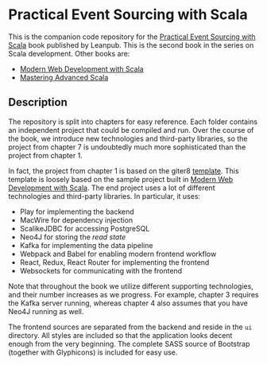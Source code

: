 # Practical Event Sourcing with Scala

This is the companion code repository for the [Practical Event Sourcing with Scala](https://leanpub.com/modern-web-development-with-scala) book published by Leanpub. This is the second book in the series on Scala development. Other books are:

* [Modern Web Development with Scala](https://leanpub.com/modern-web-development-with-scala)
* [Mastering Advanced Scala](https://leanpub.com/mastering-advanced-scala)

## Description

The repository is split into chapters for easy reference. Each folder contains an independent project that could be compiled and run. Over the course of the book, we introduce new technologies and third-party libraries, so the project from chapter 7 is undoubtedly much more sophisticated than the project from chapter 1.

In fact, the project from chapter 1 is based on the giter8 [template](https://github.com/denisftw/play-event-sourcing-starter.g8). This template is loosely based on the sample project built in  [Modern Web Development with Scala](https://leanpub.com/modern-web-development-with-scala). The end project uses a lot of different technologies and third-party libraries. In particular, it uses:

* Play for implementing the backend
* MacWire for dependency injection
* ScalikeJDBC for accessing PostgreSQL
* Neo4J for storing the *read state*
* Kafka for implementing the data pipeline
* Webpack and Babel for enabling modern frontend workflow
* React, Redux, React Router for implementing the frontend
* Websockets for communicating with the frontend

Note that throughout the book we utilize different supporting technologies, and their number increases as we progress. For example, chapter 3 requires the Kafka server running, whereas chapter 4 also assumes that you have Neo4J running as well.

The frontend sources are separated from the backend and reside in the `ui` directory. All styles are included so that the application looks decent enough from the very beginning. The complete SASS source of Bootstrap (together with Glyphicons) is included for easy use.
